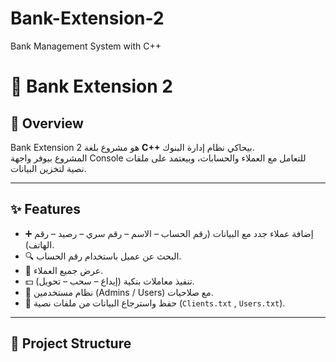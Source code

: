 # Bank-Extension-2
Bank Management System with C++

# 🏦 Bank Extension 2

## 📌 Overview
Bank Extension 2 هو مشروع بلغة **C++** بيحاكي نظام إدارة البنوك.  
المشروع بيوفر واجهة Console للتعامل مع العملاء والحسابات، وبيعتمد على ملفات نصية لتخزين البيانات.

---

## ✨ Features
- ➕ إضافة عملاء جدد مع البيانات (رقم الحساب – الاسم – رقم سري – رصيد – رقم الهاتف).
- 🔍 البحث عن عميل باستخدام رقم الحساب.
- 📜 عرض جميع العملاء.
- 💵 تنفيذ معاملات بنكية (إيداع – سحب – تحويل).
- 🔑 نظام مستخدمين (Admins / Users) مع صلاحيات.
- 📂 حفظ واسترجاع البيانات من ملفات نصية (`Clients.txt` , `Users.txt`).

---

## 📁 Project Structure
